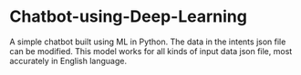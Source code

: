 # Chatbot-using-Deep-Learning
A simple chatbot built using ML in Python. The data in the intents json file can be modified. This model works for all kinds of input data json file, most accurately in English language.
